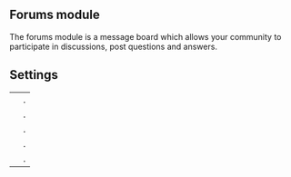 ## Forums module
The forums module is a message board which allows your community to participate in discussions, post questions and answers.

## Settings
|                     |                                                                                      |
|---------------------|--------------------------------------------------------------------------------------|
|                     | .  |
|                     | .  |
|                     | .  |
|                     | .  |
|                     | .  |

